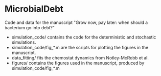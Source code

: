 # MicrobialDebt
Code and data for the manuscript "Grow now, pay later: when should a bacterium go into debt?"

* simulation_code/ contains the code for the deterministic and stochastic 
simulations.
* simulation_code/fig_*.m are the scripts for plotting the figures in 
the manuscript.
* data_fitting/ fits the chemostat dynamics from Notley-McRobb et al.
* figures/ contains the figures used in the manuscript, produced by 
simulation_code/fig_*.m

